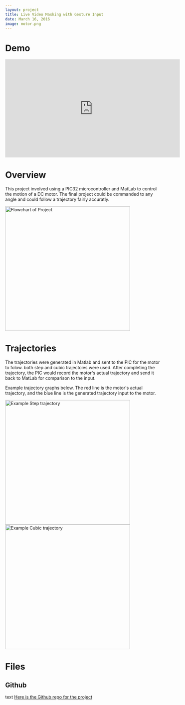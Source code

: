 ```yaml
---
layout: project
title: Live Video Masking with Gesture Input
date: March 16, 2016
image: motor.png
---
```


# Demo
<iframe width="560" height="315" src="https://www.youtube.com/embed/Sj4F_KTDahM" frameborder="0" allowfullscreen></iframe>

# Overview
This project involved using a PIC32 microcontroller and MatLab to control the motion of a DC motor. The final project could be commanded to any angle and could follow a trajectory fairly accuratly. 

<img src="/public/images/annotated_flowchart.png" alt="Flowchart of Project" style="width: 400px;"/>

# Trajectories
The trajectories were generated in Matlab and sent to the PIC for the motor to folow. both step and cubic trajectoies were used. After completing the trajectory, the PIC would record the motor's actual trajectory and send it back to MatLab for comparison to the input.

Example trajectory graphs below. The red line is the motor's actual trajectory, and the blue line is the generated trajectory input to the motor.

<img src="/public/images/step.png" alt="Example Step trajectory" style="width: 400px;"/>

<img src="/public/images/cubic.png" alt="Example Cubic trajectory" style="width: 400px;"/>

# Files

## Github
text
[Here is the Github repo for the project](https://github.com/ncorwin/motor_controller.git)
